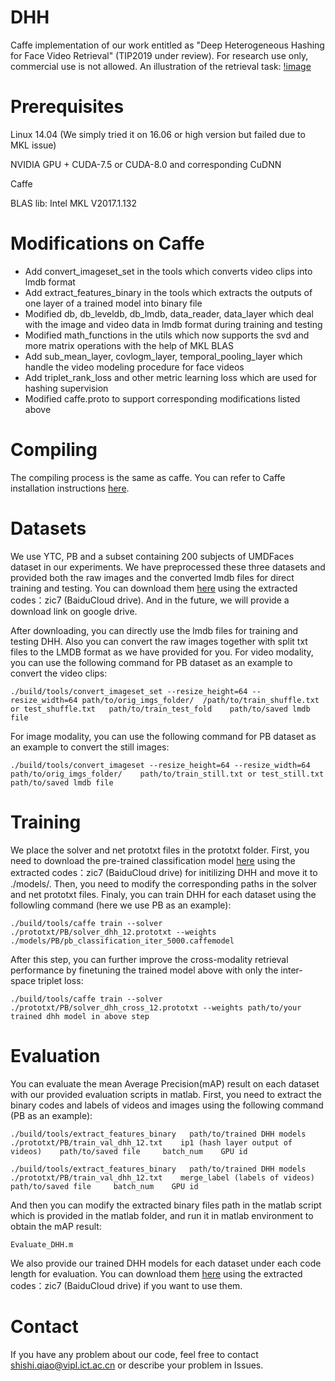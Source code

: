 # DHH
Caffe implementation of our work entitled as "Deep Heterogeneous Hashing for Face Video Retrieval" (TIP2019 under review). For research use only, commercial use is not allowed.
An illustration of the retrieval task:
[!image](https://github.com/greatmanqss/DHH/blob/master/FaceVideoRetrieval.png)


# Prerequisites
Linux 14.04 (We simply tried it on 16.06 or high version but failed due to MKL issue)

NVIDIA GPU + CUDA-7.5 or CUDA-8.0 and corresponding CuDNN

Caffe

BLAS lib: Intel MKL V2017.1.132

# Modifications on Caffe
- Add convert_imageset_set in the tools which converts video clips into lmdb format
- Add extract_features_binary in the tools which extracts the outputs of one layer of a trained model into binary file
- Modified db, db_leveldb, db_lmdb, data_reader, data_layer which deal with the image and video data in lmdb format during training and testing 
- Modified math_functions in the utils which now supports the svd and more matrix operations with the help of MKL BLAS
- Add sub_mean_layer, covlogm_layer, temporal_pooling_layer which handle the video modeling procedure for face videos
- Add triplet_rank_loss and other metric learning loss which are used for hashing supervision
- Modified caffe.proto to support corresponding modifications listed above

# Compiling
The compiling process is the same as caffe. You can refer to Caffe installation instructions [here](http://caffe.berkeleyvision.org/installation.html).

# Datasets
We use YTC, PB and a subset containing 200 subjects of UMDFaces dataset in our experiments. We have preprocessed these three datasets and provided both the raw images and the converted lmdb files for direct training and testing. You can download them [here](https://pan.baidu.com/s/1lVWcqujE8kMUqQLTIAEBzw) using the extracted codes：zic7 (BaiduCloud drive). And in the future, we will provide a download link on google drive.

After downloading, you can directly use the lmdb files for training and testing DHH. Also you can convert the raw images together with split txt files to the LMDB format as we have provided for you.
For video modality, you can use the following command for PB dataset as an example to convert the video clips:
```
./build/tools/convert_imageset_set --resize_height=64 --resize_width=64 path/to/orig_imgs_folder/  /path/to/train_shuffle.txt or test_shuffle.txt   path/to/train_test_fold    path/to/saved lmdb file
```
For image modality, you can use the following command for PB dataset as an example to convert the still images:
```
./build/tools/convert_imageset --resize_height=64 --resize_width=64 path/to/orig_imgs_folder/    path/to/train_still.txt or test_still.txt    path/to/saved lmdb file 
```

# Training
We place the solver and net prototxt files in the prototxt folder. First, you need to download the pre-trained classification model [here](https://pan.baidu.com/s/1lVWcqujE8kMUqQLTIAEBzw) using the extracted codes：zic7 (BaiduCloud drive) for initilizing DHH and move it to ./models/. Then, you need to modify the corresponding paths in the solver and net prototxt files. Finaly, you can train DHH for each dataset using the followling command (here we use PB as an example):
```
./build/tools/caffe train --solver ./prototxt/PB/solver_dhh_12.prototxt --weights ./models/PB/pb_classification_iter_5000.caffemodel
```

After this step, you can further improve the cross-modality retrieval performance by finetuning the trained model above with only the inter-space triplet loss:
```
./build/tools/caffe train --solver ./prototxt/PB/solver_dhh_cross_12.prototxt --weights path/to/your trained dhh model in above step
```

# Evaluation
You can evaluate the mean Average Precision(mAP) result on each dataset with our provided evaluation scripts in matlab. First, you need to extract the binary codes and labels of videos and images using the following command (PB as an example):
```
./build/tools/extract_features_binary   path/to/trained DHH models    ./prototxt/PB/train_val_dhh_12.txt    ip1 (hash layer output of videos)    path/to/saved file     batch_num    GPU id

./build/tools/extract_features_binary   path/to/trained DHH models    ./prototxt/PB/train_val_dhh_12.txt    merge_label (labels of videos)    path/to/saved file     batch_num    GPU id  
```

And then you can modify the extracted binary files path in the matlab script which is provided in the matlab folder, and run it in matlab environment to obtain the mAP result:
```
Evaluate_DHH.m
```

We also provide our trained DHH models for each dataset under each code length for evaluation. You can download them [here](https://pan.baidu.com/s/1lVWcqujE8kMUqQLTIAEBzw) using the extracted codes：zic7 (BaiduCloud drive) if you want to use them.

# Contact
If you have any problem about our code, feel free to contact shishi.qiao@vipl.ict.ac.cn or describe your problem in Issues.

